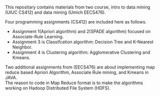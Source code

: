 This repositary contains materials from two course, intro to data mining (UIUC CS412) and data mining (Umich EECS476).

Four programming assignments (CS412) are included here as follows.
- Assignment 1(Apriori algorithm) and 2(SPADE algorithm) focused on Associate-Rule Learning. 
- Assignment 3 is Classifcation algorithm: Decision Tree and K-Nearest Neighbor.
- Assignment 4 is Clustering algorithm: Agglomerative Clustering and Kmeans.

Two additional assignments from (EECS476) are about implementing map reduce based Apriori Algorithm, Associate Rule mining, and Kmeans in JAVA. \
The reason to code in Map Reduce format is to make the algorithms working on Hadoop Distributed File System (HDFS).
